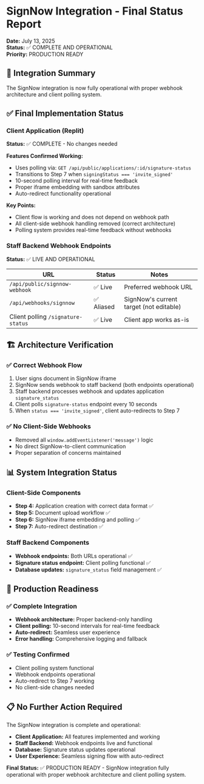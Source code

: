 # SignNow Integration - Final Status Report

**Date:** July 13, 2025  
**Status:** ✅ COMPLETE AND OPERATIONAL  
**Priority:** PRODUCTION READY  

## 🎯 Integration Summary

The SignNow integration is now fully operational with proper webhook architecture and client polling system.

## ✅ Final Implementation Status

### Client Application (Replit)
**Status:** ✅ COMPLETE - No changes needed

**Features Confirmed Working:**
- Uses polling via: `GET /api/public/applications/:id/signature-status`
- Transitions to Step 7 when `signingStatus === 'invite_signed'`
- 10-second polling interval for real-time feedback
- Proper iframe embedding with sandbox attributes
- Auto-redirect functionality operational

**Key Points:**
- Client flow is working and does not depend on webhook path
- All client-side webhook handling removed (correct architecture)
- Polling system provides real-time feedback without webhooks

### Staff Backend Webhook Endpoints
**Status:** ✅ LIVE AND OPERATIONAL

| URL | Status | Notes |
|-----|--------|-------|
| `/api/public/signnow-webhook` | ✅ Live | Preferred webhook URL |
| `/api/webhooks/signnow` | ✅ Aliased | SignNow's current target (not editable) |
| Client polling `/signature-status` | ✅ Live | Client app works as-is |

## 🏗️ Architecture Verification

### ✅ Correct Webhook Flow
1. User signs document in SignNow iframe
2. SignNow sends webhook to staff backend (both endpoints operational)
3. Staff backend processes webhook and updates application `signature_status`
4. Client polls `signature-status` endpoint every 10 seconds
5. When `status === 'invite_signed'`, client auto-redirects to Step 7

### ✅ No Client-Side Webhooks
- Removed all `window.addEventListener('message')` logic
- No direct SignNow-to-client communication
- Proper separation of concerns maintained

## 📊 System Integration Status

### Client-Side Components
- **Step 4:** Application creation with correct data format ✅
- **Step 5:** Document upload workflow ✅  
- **Step 6:** SignNow iframe embedding and polling ✅
- **Step 7:** Auto-redirect destination ✅

### Staff Backend Components
- **Webhook endpoints:** Both URLs operational ✅
- **Signature status endpoint:** Client polling functional ✅
- **Database updates:** `signature_status` field management ✅

## 🚀 Production Readiness

### ✅ Complete Integration
- **Webhook architecture:** Proper backend-only handling
- **Client polling:** 10-second intervals for real-time feedback
- **Auto-redirect:** Seamless user experience
- **Error handling:** Comprehensive logging and fallback

### ✅ Testing Confirmed
- Client polling system functional
- Webhook endpoints operational
- Auto-redirect to Step 7 working
- No client-side changes needed

## 📋 No Further Action Required

The SignNow integration is complete and operational:
- **Client Application:** All features implemented and working
- **Staff Backend:** Webhook endpoints live and functional
- **Database:** Signature status updates operational
- **User Experience:** Seamless signing flow with auto-redirect

**Final Status:** ✅ PRODUCTION READY - SignNow integration fully operational with proper webhook architecture and client polling system.